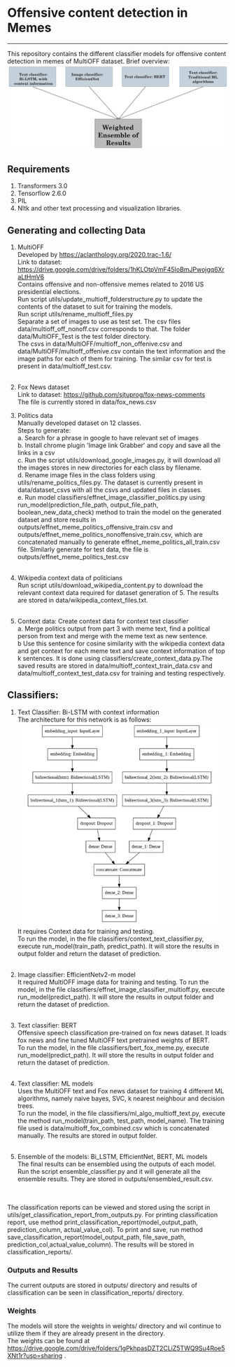 # Offensive content detection in Memes
***
This repository contains the different classifier models for offensive content detection in memes of MultiOFF dataset.
Brief overview: <br>
![img.png](utils/overview_classifiers.JPG)

## Requirements
1. Transformers 3.0
2. Tensorflow 2.6.0
3. PIL
4. Nltk and other text processing and visualization libraries. 

## Generating and collecting Data
1. MultiOFF <br>
Developed by https://aclanthology.org/2020.trac-1.6/ <br>
Link to dataset: https://drive.google.com/drive/folders/1hKLOtpVmF45IoBmJPwojgq6XraLtHmV6 <br>
Contains offensive and non-offensive memes related to 2016 US presidential elections.<br>
Run script utils/update_multioff_folderstructure.py to update the contents of the dataset to suit for training the models.<br>
Run script utils/rename_multioff_files.py  <br>
Separate a set of images to use as test set. The csv files data/multioff_off_nonoff.csv corresponds to that. The folder data/MultiOFF_Test is the test folder directory. <br>
The csvs in data/MultiOFF/multioff_non_offenive.csv and data/MultiOFF/multioff_offenive.csv contain the text information and the image paths for each of them for training. The similar csv for test is present in  data/multioff_test.csv. <br> <br>

2. Fox News dataset <br>
Link to dataset: https://github.com/sjtuprog/fox-news-comments <br>
The file is currently stored in data/fox_news.csv <br>

3. Politics data <br>
Manually developed dataset on 12 classes. <br>
Steps to generate: <br>
a. Search for a phrase in google to have relevant set of images <br>
b. Install chrome plugin 'Image link Grabber' and copy and save all the links in a csv <br>
c. Run the script utils/download_google_images.py, it will download all the images stores in new directories for each class by filename. <br>
d. Rename image files in the class folders using utils/rename_politics_files.py. The dataset is currently present in data/dataset_csvs with all the csvs and updated files in classes. <br>
e. Run model classifiers/effnet_image_classifier_politics.py using run_model(prediction_file_path, output_file_path, boolean_new_data_check) method to train the model on the generated dataset and store results in outputs/effnet_meme_politics_offensive_train.csv and outputs/effnet_meme_politics_nonoffensive_train.csv, which are concatenated manually to generate effnet_meme_politics_all_train.csv file. SImilarly generate for test data, the file is outputs/effnet_meme_politics_test.csv <br> <br>

4. Wikipedia context data of politicians <br>
Run script utils/download_wikipedia_content.py to download the relevant context data required for dataset generation of 5. The results are stored in data/wikipedia_context_files.txt. <br> <br>

5. Context data: Create context data for context text classifier <br>
a. Merge politics output from part 3 with meme text, find a political person from text and merge with the meme text as new sentence. <br>
b  Use this sentence for cosine similarity with the wikipedia context data and get context for each meme text and save context information of top k sentences. It is done using classifiers/create_context_data.py.The saved results are stored in data/multioff_context_train_data.csv and data/multioff_context_test_data.csv for training and testing respectively. <br>


## Classifiers: <br>
1. Text Classifier: Bi-LSTM with context information <br>
The architecture for this network is as follows: <br>
![img.png](utils/lstm.png)
It requires Context data for training and testing. <br>
To run the model, in the file classifiers/context_text_classifier.py, execute run_model(train_path, predict_path). It will store the results in output folder and return the dataset of prediction. <br> <br>

2. Image classifier: EfficientNetv2-m model  <br>
It required MultiOFF image data for training and testing.
To run the model, in the file classifiers/effnet_image_classifier_multioff.py, execute run_model(predict_path). It will store the results in output folder and return the dataset of prediction. <br> <br>


3. Text classifier: BERT <br>
Offensive speech classification pre-trained on fox news dataset. It loads fox news and fine tuned MultiOFF text pretrained weights of BERT. <br>
To run the model, in the file classifiers/bert_fox_meme.py, execute run_model(predict_path). It will store the results in output folder and return the dataset of prediction. <br> <br>

4. Text classifier: ML models <br>
Uses the MultiOFF text and Fox news dataset for training 4 different ML algorithms, namely naive bayes, SVC, k nearest neighbour and decision trees. <br>
To run the model, in the file classifiers/ml_algo_multioff_text.py, execute the method run_model(train_path, test_path, model_name). The training file used is data/multioff_fox_combined.csv which is concatenated manually. The results are stored in output folder. <br> <br> 

5. Ensemble of the models: Bi_LSTM, EfficientNet, BERT, ML models <br>
The final results can be ensembled using the outputs of each model. <br>
Run the script ensemble_classifier.py and it will generate all the ensemble results. They are stored in outputs/ensembled_result.csv. <br> <br> <br>

The classification reports can be viewed and stored using the script in utils/get_classification_report_from_outputs.py. For printing classification report, use method print_classification_report(model_output_path, prediction_column, actual_value_col). To print and save, run method save_classification_report(model_output_path, file_save_path, prediction_col,actual_value_column). The results will be stored in classification_reports/.


### Outputs and Results
The current outputs are stored in outputs/ directory and results of classification can be seen in classification_reports/ directory.


### Weights
The models will store the weights in weights/ directory and wil continue to utilize them if they are already present in the directory. <br>
The weights can be found at https://drive.google.com/drive/folders/1gPkhpasDZT2CLiZ5TWQ9Su4Roe5XNt1r?usp=sharing .

